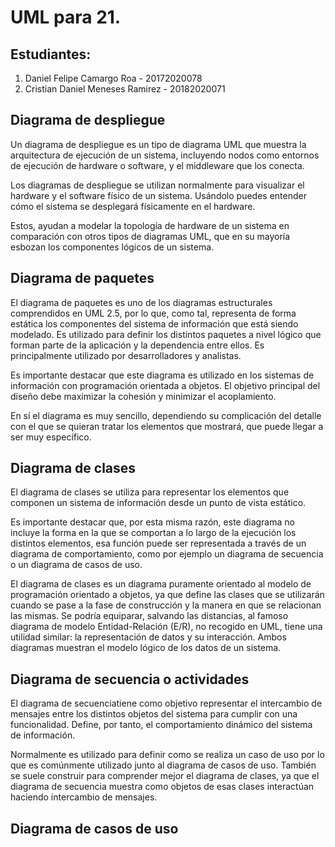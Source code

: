 # UML para 21.

## Estudiantes:

1) Daniel Felipe Camargo Roa - 20172020078
2) Cristian Daniel Meneses Ramirez - 20182020071

## Diagrama de despliegue
Un diagrama de despliegue es un tipo de diagrama UML que muestra la arquitectura de ejecución de un sistema, incluyendo nodos como entornos de ejecución de hardware o software, y el middleware que los conecta.

Los diagramas de despliegue se utilizan normalmente para visualizar el hardware y el software físico de un sistema. Usándolo puedes entender cómo el sistema se desplegará físicamente en el hardware.

Estos, ayudan a modelar la topología de hardware de un sistema en comparación con otros tipos de diagramas UML, que en su mayoría esbozan los componentes lógicos de un sistema.

## Diagrama de paquetes
El diagrama de paquetes es uno de los diagramas estructurales comprendidos en UML 2.5, por lo que, como tal, representa de forma estática los componentes del sistema de información que está siendo modelado. Es utilizado para definir los distintos paquetes a nivel lógico que forman parte de la aplicación y la dependencia entre ellos. Es principalmente utilizado por desarrolladores y analistas.

Es importante destacar que este diagrama es utilizado en los sistemas de información con programación orientada a objetos. El objetivo principal del diseño debe maximizar la cohesión y minimizar el acoplamiento.

En sí el diagrama es muy sencillo, dependiendo su complicación del detalle con el que se quieran tratar los elementos que mostrará, que puede llegar a ser muy específico.
 
## Diagrama de clases
El diagrama de clases se utiliza para representar los elementos que componen un sistema de información desde un punto de vista estático.

Es importante destacar que, por esta misma razón, este diagrama no incluye la forma en la que se comportan a lo largo de la ejecución los distintos elementos, esa función puede ser representada a través de un diagrama de comportamiento, como por ejemplo un diagrama de secuencia o un diagrama de casos de uso.

El diagrama de clases es un diagrama puramente orientado al modelo de programación orientado a objetos, ya que define las clases que se utilizarán cuando se pase a la fase de construcción y la manera en que se relacionan las mismas. Se podría equiparar, salvando las distancias, al famoso diagrama de modelo Entidad-Relación (E/R), no recogido en UML, tiene una utilidad similar: la representación de datos y su interacción. Ambos diagramas muestran el modelo lógico de los datos de un sistema.

## Diagrama de secuencia o actividades
El diagrama de secuenciatiene como objetivo representar el intercambio de mensajes entre los distintos objetos del sistema para cumplir con una funcionalidad. Define, por tanto, el comportamiento dinámico del sistema de información.

Normalmente es utilizado para definir como se realiza un caso de uso por lo que es comúnmente utilizado junto al diagrama de casos de uso. También se suele construir para comprender mejor el diagrama de clases, ya que el diagrama de secuencia muestra como objetos de esas clases interactúan haciendo intercambio de mensajes.
## Diagrama de casos de uso
